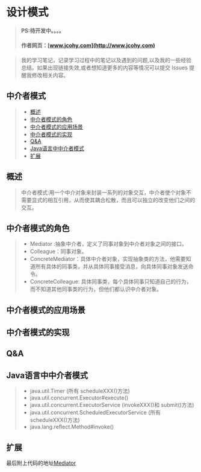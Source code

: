 


#  设计模式
> #### PS:待开发中。。。。
> #### 作者网页：[www.jcohy.com](http://www.jcohy.com)

>  我的学习笔记，记录学习过程中的笔记以及遇到的问题,以及我的一些经验总结。如果出现链接失效,或者想知道更多的内容等情况可以提交 Issues 提醒我修改相关内容。

## 中介者模式
> * [概述](#gaishu)
> * [中介者模式的角色](#role)
> * [中介者模式的应用场景](#sign)
> * [中介者模式的实现](#shixian)
> * [Q&A](#qa)
> * [Java语言中中介者模式](#java)
> * [扩展](#kuozhan)

<p id="gaishu">

##  概述

>  中介者模式:用一个中介对象来封装一系列的对象交互，中介者使个对象不需要显式的相互引用，从而使其耦合松散，而且可以独立的改变他们之间的交互。


<p id="role">

## 中介者模式的角色

>  *  Mediator :抽象中介者，定义了同事对象到中介者对象之间的接口。
>  *  Colleague：同事对象。
>  *  ConcreteMediator：具体中介者对象，实现抽象类的方法，他需要知道所有具体的同事类，并从具体同事接受消息，向具体同事对象发送命令。
>  *  ConcreteColleague: 具体同事类，每个具体同事只知道自己的行为，而不知道其他同事类的行为，但他们都认识中介者对象。

<p id="sign">

##  中介者模式的应用场景



<p id="shixian">

## 中介者模式的实现



<p id="qa">

##  Q&A


<p id="java">

##  Java语言中中介者模式

>  *  java.util.Timer (所有 scheduleXXX()方法)
>  *  java.util.concurrent.Executor#execute()
>  *  java.util.concurrent.ExecutorService (invokeXXX()和 submit()方法)
>  *  java.util.concurrent.ScheduledExecutorService (所有 scheduleXXX()方法)
>  *  java.lang.reflect.Method#invoke()


<p id="kuozhan">

##  扩展


最后附上代码的地址[Mediator](https://github.com/jiachao23/IdeaStudy/tree/master/src/com/study/designpattern/Mediator)